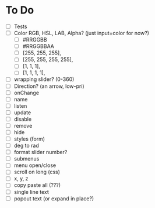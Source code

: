 # To Do

- [ ] Tests
- [ ] Color RGB, HSL, LAB, Alpha? (just input=color for now?)
  - [ ] #RRGGBB
  - [ ] #RRGGBBAA
  - [ ] [255, 255, 255],
  - [ ] [255, 255, 255, 255],
  - [ ] [1, 1, 1],
  - [ ] [1, 1, 1, 1],
- [ ] wrapping slider? (0-360)
- [ ] Direction? (an arrow, low-pri)
- [ ] onChange
- [ ] name
- [ ] listen
- [ ] update
- [ ] disable
- [ ] remove
- [ ] hide
- [ ] styles (form)
- [ ] deg to rad 
- [ ] format slider number?
- [ ] submenus
- [ ] menu open/close
- [ ] scroll on long (css)
- [ ] x, y, z
- [ ] copy paste all (???)
- [ ] single line text
- [ ] popout text (or expand in place?)